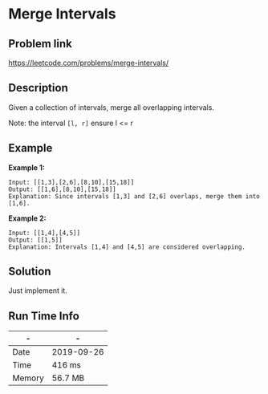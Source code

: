 # Merge Intervals 

## Problem link
https://leetcode.com/problems/merge-intervals/

## Description
Given a collection of intervals, merge all overlapping intervals.

Note: the interval `[l, r]` ensure l <= r

## Example
**Example 1:**

```
Input: [[1,3],[2,6],[8,10],[15,18]]
Output: [[1,6],[8,10],[15,18]]
Explanation: Since intervals [1,3] and [2,6] overlaps, merge them into [1,6].
```

**Example 2:**

```
Input: [[1,4],[4,5]]
Output: [[1,5]]
Explanation: Intervals [1,4] and [4,5] are considered overlapping.
```


    


## Solution
Just implement it.


## Run Time Info

\- | \-
------------ | -------------
Date | 2019-09-26
Time | 416 ms
Memory | 56.7 MB	


